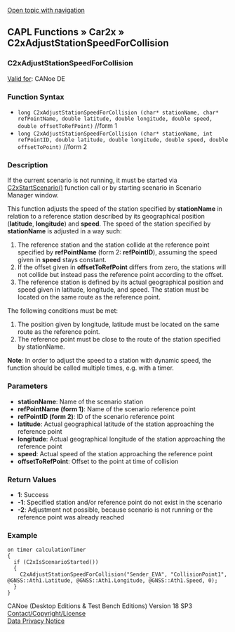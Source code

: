 [Open topic with navigation](../../../../../CANoeDEFamily.htm#Topics/CAPLFunctions/Car2x/Functions/CAPLfunctionC2xAdjustStationSpeedForCollision.md)

## CAPL Functions » Car2x » C2xAdjustStationSpeedForCollision

### C2xAdjustStationSpeedForCollision

[Valid for](../../../Shared/FeatureAvailability.md): CANoe DE

### Function Syntax

- `long C2xAdjustStationSpeedForCollision (char* stationName, char* refPointName, double latitude, double longitude, double speed, double offsetToRefPoint)` //form 1
- `long C2xAdjustStationSpeedForCollision (char* stationName, int refPointID, double latitude, double longitude, double speed, double offsetToPoint)` //form 2

### Description

If the current scenario is not running, it must be started via [C2xStartScenario()](CAPLfunctionC2xStartScenario.md) function call or by starting scenario in Scenario Manager window.

This function adjusts the speed of the station specified by **stationName** in relation to a reference station described by its geographical position (**latitude**, **longitude**) and **speed**. The speed of the station specified by **stationName** is adjusted in a way such:

1. The reference station and the station collide at the reference point specified by **refPointName** (form 2: **refPointID**), assuming the speed given in **speed** stays constant.
2. If the offset given in **offsetToRefPoint** differs from zero, the stations will not collide but instead pass the reference point according to the offset.
3. The reference station is defined by its actual geographical position and speed given in latitude, longitude, and speed. The station must be located on the same route as the reference point.

The following conditions must be met:

1. The position given by longitude, latitude must be located on the same route as the reference point.
2. The reference point must be close to the route of the station specified by stationName.

**Note**: In order to adjust the speed to a station with dynamic speed, the function should be called multiple times, e.g. with a timer.

### Parameters

- **stationName**: Name of the scenario station
- **refPointName (form 1)**: Name of the scenario reference point
- **refPointID (form 2)**: ID of the scenario reference point
- **latitude**: Actual geographical latitude of the station approaching the reference point
- **longitude**: Actual geographical longitude of the station approaching the reference point
- **speed**: Actual speed of the station approaching the reference point
- **offsetToRefPoint**: Offset to the point at time of collision

### Return Values

- **1**: Success
- **-1**: Specified station and/or reference point do not exist in the scenario
- **-2**: Adjustment not possible, because scenario is not running or the reference point was already reached

### Example

```plaintext
on timer calculationTimer
{
  if (C2xIsScenarioStarted())
  {
    C2xAdjustStationSpeedForCollision("Sender_EVA", "CollisionPoint1", @GNSS::Ath1.Latitude, @GNSS::Ath1.Longitude, @GNSS::Ath1.Speed, 0);
  }
}
```

CANoe (Desktop Editions & Test Bench Editions) Version 18 SP3  
[Contact/Copyright/License](../../../Shared/ContactCopyrightLicense.md)  
[Data Privacy Notice](https://www.vector.com/int/en/company/get-info/privacy-policy/)
